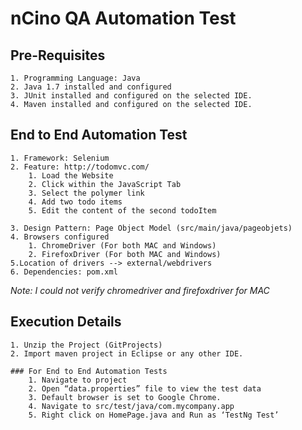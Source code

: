 # nCino QA Automation Test

## Pre-Requisites
	1. Programming Language: Java
	2. Java 1.7 installed and configured
	3. JUnit installed and configured on the selected IDE. 
	4. Maven installed and configured on the selected IDE.
	

## End to End Automation Test
	1. Framework: Selenium
	2. Feature: http://todomvc.com/
		1. Load the Website
		2. Click within the JavaScript Tab
		3. Select the polymer link
		4. Add two todo items
		5. Edit the content of the second todoItem

	3. Design Pattern: Page Object Model (src/main/java/pageobjets)
	4. Browsers configured
		1. ChromeDriver (For both MAC and Windows)
		2. FirefoxDriver (For both MAC and Windows)
	5.Location of drivers --> external/webdrivers
	6. Dependencies: pom.xml
	
*Note: I could not verify chromedriver and firefoxdriver for MAC*
		
## Execution Details
	1. Unzip the Project (GitProjects)
	2. Import maven project in Eclipse or any other IDE. 
	
	### For End to End Automation Tests
		1. Navigate to project
		2. Open “data.properties” file to view the test data
		3. Default browser is set to Google Chrome.
		4. Navigate to src/test/java/com.mycompany.app
		5. Right click on HomePage.java and Run as ‘TestNg Test’


